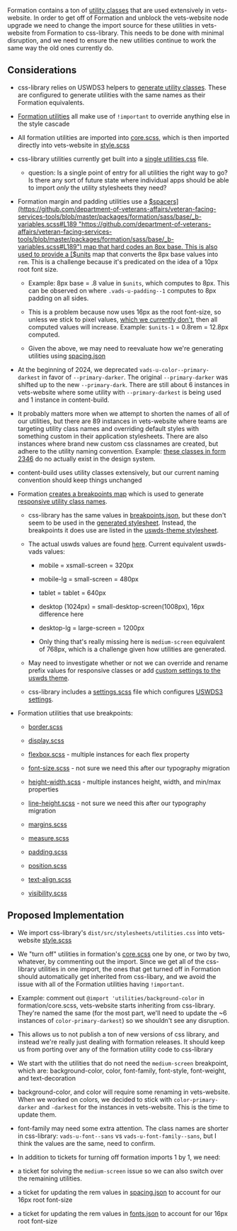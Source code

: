 

Formation contains a ton of [utility classes](https://github.com/department-of-veterans-affairs/veteran-facing-services-tools/tree/master/packages/formation/sass/utilities "https://github.com/department-of-veterans-affairs/veteran-facing-services-tools/tree/master/packages/formation/sass/utilities") that are used extensively in vets-website. In order to get off of Formation and unblock the vets-website node upgrade we need to change the import source for these utilities in vets-website from Formation to css-library. This needs to be done with minimal disruption, and we need to ensure the new utilities continue to work the same way the old ones currently do.

## Considerations

- css-library relies on USWDS3 helpers to [generate utility classes](https://github.com/department-of-veterans-affairs/component-library/blob/ca594dabb0862defb44a2374b30cd2eab8957322/packages/css-library/src/utilities/background-color.scss#L1 "https://github.com/department-of-veterans-affairs/component-library/blob/ca594dabb0862defb44a2374b30cd2eab8957322/packages/css-library/src/utilities/background-color.scss#L1"). These are configured to generate utilities with the same names as their Formation equivalents.
    
- [Formation utilities](https://github.com/department-of-veterans-affairs/veteran-facing-services-tools/tree/master/packages/formation/sass/utilities "https://github.com/department-of-veterans-affairs/veteran-facing-services-tools/tree/master/packages/formation/sass/utilities") all make use of `!important` to override anything else in the style cascade
    
- All formation utilities are imported into [core.scss](https://github.com/department-of-veterans-affairs/veteran-facing-services-tools/blob/master/packages/formation/sass/core.scss#L84-L101 "https://github.com/department-of-veterans-affairs/veteran-facing-services-tools/blob/master/packages/formation/sass/core.scss#L84-L101"), which is then imported directly into vets-website in [style.scss](https://github.com/department-of-veterans-affairs/vets-website/blob/main/src/platform/site-wide/sass/style.scss#L5 "https://github.com/department-of-veterans-affairs/vets-website/blob/main/src/platform/site-wide/sass/style.scss#L5")
    
- css-library utilities currently get built into a [single utilities.css](https://github.com/department-of-veterans-affairs/component-library/blob/main/packages/css-library/dist/stylesheets/utilities.css "https://github.com/department-of-veterans-affairs/component-library/blob/main/packages/css-library/dist/stylesheets/utilities.css") file.
    
    - question: Is a single point of entry for all utilities the right way to go? Is there any sort of future state where individual apps should be able to import _only_ the utility stylesheets they need?
        
- Formation margin and padding utilities use a [$spacers](https://github.com/department-of-veterans-affairs/veteran-facing-services-tools/blob/master/packages/formation/sass/base/_b-variables.scss#L189 "https://github.com/department-of-veterans-affairs/veteran-facing-services-tools/blob/master/packages/formation/sass/base/_b-variables.scss#L189") map that hard codes an 8px base. This is also used to provide a [$units](https://github.com/department-of-veterans-affairs/veteran-facing-services-tools/blob/master/packages/formation/sass/base/_b-variables.scss#L211 "https://github.com/department-of-veterans-affairs/veteran-facing-services-tools/blob/master/packages/formation/sass/base/_b-variables.scss#L211") map that converts the 8px base values into `rem`. This is a challenge because it's predicated on the idea of a 10px root font size.
    
    - Example: 8px base = .8 value in `$units`, which computes to 8px. This can be observed on where `.vads-u-padding--1` computes to 8px padding on all sides.
        
    - This is a problem because now uses 16px as the root font-size, so unless we stick to pixel values, [which we currently don't](https://github.com/department-of-veterans-affairs/component-library/blob/main/packages/css-library/dist/tokens/scss/variables.scss#L128 "https://github.com/department-of-veterans-affairs/component-library/blob/main/packages/css-library/dist/tokens/scss/variables.scss#L128"), then all computed values will increase. Example: `$units-1` = 0.8rem = 12.8px computed.
        
    - Given the above, we may need to reevaluate how we're generating utilities using [spacing.json](https://github.com/department-of-veterans-affairs/component-library/blob/main/packages/css-library/tokens/spacing.json "https://github.com/department-of-veterans-affairs/component-library/blob/main/packages/css-library/tokens/spacing.json")
        
- At the beginning of 2024, we deprecated `vads-u-color--primary-darkest` in favor of `--primary-darker`. The original `--primary-darker` was shifted up to the new `--primary-dark`. There are still about 6 instances in vets-website where some utility with `--primary-darkest` is being used and 1 instance in content-build.
    
- It probably matters more when we attempt to shorten the names of all of our utilities, but there are 89 instances in vets-website where teams are targeting utility class names and overriding default styles with something custom in their application stylesheets. There are also instances where brand new custom css classnames are created, but adhere to the utility naming convention. Example: [these classes in form 2346](https://github.com/department-of-veterans-affairs/vets-website/blob/57e84fb2a3482662701f750cb8523b5d1bdaedf7/src/applications/disability-benefits/2346/sass/form-2346.scss#L34-L44 "https://github.com/department-of-veterans-affairs/vets-website/blob/57e84fb2a3482662701f750cb8523b5d1bdaedf7/src/applications/disability-benefits/2346/sass/form-2346.scss#L34-L44") do no actually exist in the design system.
    
- content-build uses utility classes extensively, but our current naming convention should keep things unchanged
    
- Formation [creates a breakpoints map](https://github.com/department-of-veterans-affairs/veteran-facing-services-tools/blob/master/packages/formation/sass/base/_b-breakpoints.scss#L56-L61 "https://github.com/department-of-veterans-affairs/veteran-facing-services-tools/blob/master/packages/formation/sass/base/_b-breakpoints.scss#L56-L61") which is used to generate [responsive utility class names](https://github.com/department-of-veterans-affairs/veteran-facing-services-tools/blob/master/packages/formation/sass/utilities/_display.scss#L22-L38 "https://github.com/department-of-veterans-affairs/veteran-facing-services-tools/blob/master/packages/formation/sass/utilities/_display.scss#L22-L38").
    
    - css-library has the same values in [breakpoints.json](https://github.com/department-of-veterans-affairs/component-library/blob/main/packages/css-library/tokens/breakpoints.json "https://github.com/department-of-veterans-affairs/component-library/blob/main/packages/css-library/tokens/breakpoints.json"), but these don't seem to be used in the [generated stylesheet](https://github.com/department-of-veterans-affairs/component-library/blob/main/packages/css-library/dist/stylesheets/utilities.css "https://github.com/department-of-veterans-affairs/component-library/blob/main/packages/css-library/dist/stylesheets/utilities.css"). Instead, the breakpoints it does use are listed in the [uswds-theme stylesheet](https://github.com/department-of-veterans-affairs/component-library/blob/main/packages/css-library/src/stylesheets/_uswds-theme.scss#L17-L26 "https://github.com/department-of-veterans-affairs/component-library/blob/main/packages/css-library/src/stylesheets/_uswds-theme.scss#L17-L26").
        
    - The actual uswds values are found [here](https://github.com/uswds/uswds/blob/62d297a7f09230e5fc4c8b9d9aaae099a4ebda2b/packages/uswds-core/src/styles/settings/_settings-utilities.scss#L33-L56 "https://github.com/uswds/uswds/blob/62d297a7f09230e5fc4c8b9d9aaae099a4ebda2b/packages/uswds-core/src/styles/settings/_settings-utilities.scss#L33-L56"). Current equivalent uswds-vads values:
        
        - mobile = xsmall-screen = 320px
            
        - mobile-lg = small-screen = 480px
            
        - tablet = tablet = 640px
            
        - desktop (1024px) = small-desktop-screen(1008px), 16px difference here
            
        - desktop-lg = large-screen = 1200px
            
        - Only thing that's really missing here is `medium-screen` equivalent of 768px, which is a challenge given how utilities are generated.
            
    - May need to investigate whether or not we can override and rename prefix values for responsive classes or add [custom settings to the uswds theme](https://designsystem.digital.gov/documentation/settings/#configuring-custom-uswds-settings-2 "https://designsystem.digital.gov/documentation/settings/#configuring-custom-uswds-settings-2").
        
    - css-library includes a [settings.scss](https://github.com/department-of-veterans-affairs/component-library/blob/main/packages/css-library/src/utilities/settings.scss "https://github.com/department-of-veterans-affairs/component-library/blob/main/packages/css-library/src/utilities/settings.scss") file which configures [USWDS3 settings](https://designsystem.digital.gov/documentation/settings/#utilities-settings-2 "https://designsystem.digital.gov/documentation/settings/#utilities-settings-2").
        
- Formation utilities that use breakpoints:
    
    - [border.scss](https://github.com/department-of-veterans-affairs/veteran-facing-services-tools/blob/master/packages/formation/sass/utilities/_border.scss#L35-L59 "https://github.com/department-of-veterans-affairs/veteran-facing-services-tools/blob/master/packages/formation/sass/utilities/_border.scss#L35-L59")
        
    - [display.scss](https://github.com/department-of-veterans-affairs/veteran-facing-services-tools/blob/master/packages/formation/sass/utilities/_display.scss#L22-L40 "https://github.com/department-of-veterans-affairs/veteran-facing-services-tools/blob/master/packages/formation/sass/utilities/_display.scss#L22-L40")
        
    - [flexbox.scss](https://github.com/department-of-veterans-affairs/veteran-facing-services-tools/blob/master/packages/formation/sass/utilities/_flexbox.scss#L43-L57 "https://github.com/department-of-veterans-affairs/veteran-facing-services-tools/blob/master/packages/formation/sass/utilities/_flexbox.scss#L43-L57") - multiple instances for each flex property
        
    - [font-size.scss](https://github.com/department-of-veterans-affairs/veteran-facing-services-tools/blob/master/packages/formation/sass/utilities/_font-size.scss#L26-L34 "https://github.com/department-of-veterans-affairs/veteran-facing-services-tools/blob/master/packages/formation/sass/utilities/_font-size.scss#L26-L34") - not sure we need this after our typography migration
        
    - [height-width.scss](https://github.com/department-of-veterans-affairs/veteran-facing-services-tools/blob/master/packages/formation/sass/utilities/_height-width.scss#L19-L27 "https://github.com/department-of-veterans-affairs/veteran-facing-services-tools/blob/master/packages/formation/sass/utilities/_height-width.scss#L19-L27") - multiple instances height, width, and min/max properties
        
    - [line-height.scss](https://github.com/department-of-veterans-affairs/veteran-facing-services-tools/blob/master/packages/formation/sass/utilities/_line-height.scss#L22-L30 "https://github.com/department-of-veterans-affairs/veteran-facing-services-tools/blob/master/packages/formation/sass/utilities/_line-height.scss#L22-L30") - not sure we need this after our typography migration
        
    - [margins.scss](https://github.com/department-of-veterans-affairs/veteran-facing-services-tools/blob/master/packages/formation/sass/utilities/_margins.scss#L83 "https://github.com/department-of-veterans-affairs/veteran-facing-services-tools/blob/master/packages/formation/sass/utilities/_margins.scss#L83")
        
    - [measure.scss](https://github.com/department-of-veterans-affairs/veteran-facing-services-tools/blob/master/packages/formation/sass/utilities/_measure.scss#L22 "https://github.com/department-of-veterans-affairs/veteran-facing-services-tools/blob/master/packages/formation/sass/utilities/_measure.scss#L22")
        
    - [padding.scss](https://github.com/department-of-veterans-affairs/veteran-facing-services-tools/blob/master/packages/formation/sass/utilities/_padding.scss#L36 "https://github.com/department-of-veterans-affairs/veteran-facing-services-tools/blob/master/packages/formation/sass/utilities/_padding.scss#L36")
        
    - [position.scss](https://github.com/department-of-veterans-affairs/veteran-facing-services-tools/blob/master/packages/formation/sass/utilities/_position.scss#L11 "https://github.com/department-of-veterans-affairs/veteran-facing-services-tools/blob/master/packages/formation/sass/utilities/_position.scss#L11")
        
    - [text-align.scss](https://github.com/department-of-veterans-affairs/veteran-facing-services-tools/blob/master/packages/formation/sass/utilities/_text-align.scss#L16 "https://github.com/department-of-veterans-affairs/veteran-facing-services-tools/blob/master/packages/formation/sass/utilities/_text-align.scss#L16")
        
    - [visibility.scss](https://github.com/department-of-veterans-affairs/veteran-facing-services-tools/blob/master/packages/formation/sass/utilities/_visibility.scss#L25 "https://github.com/department-of-veterans-affairs/veteran-facing-services-tools/blob/master/packages/formation/sass/utilities/_visibility.scss#L25")
        

## Proposed Implementation

- We import css-library's `dist/src/stylesheets/utilities.css` into vets-website [style.scss](https://github.com/department-of-veterans-affairs/vets-website/blob/main/src/platform/site-wide/sass/style.scss#L6 "https://github.com/department-of-veterans-affairs/vets-website/blob/main/src/platform/site-wide/sass/style.scss#L6")
    
- We "turn off" utilities in formation's [core.scss](https://github.com/department-of-veterans-affairs/veteran-facing-services-tools/blob/master/packages/formation/sass/core.scss#L84-L101 "https://github.com/department-of-veterans-affairs/veteran-facing-services-tools/blob/master/packages/formation/sass/core.scss#L84-L101") one by one, or two by two, whatever, by commenting out the import. Since we get all of the css-library utilities in one import, the ones that get turned off in Formation should automatically get inherited from css-libary, and we avoid the issue with all of the Formation utilities having `!important`.
    

- Example: comment out `@import 'utilities/background-color` in formation/core.scss, vets-website starts inheriting from css-library. They're named the same (for the most part, we'll need to update the ~6 instances of `color-primary-darkest`) so we shouldn't see any disruption.
    

- This allows us to not publish a ton of new versions of css library, and instead we're really just dealing with formation releases. It should keep us from porting over any of the formation utility code to css-library
    
- We start with the utilities that do not need the `medium-screen` breakpoint, which are: background-color, color, font-family, font-style, font-weight, and text-decoration
    

- background-color, and color will require some renaming in vets-website. When we worked on colors, we decided to stick with `color-primary-darker` and `-darkest` for the instances in vets-website. This is the time to update them.
    
- font-family may need some extra attention. The class names are shorter in css-library: `vads-u-font--sans` vs `vads-u-font-family--sans`, but I think the values are the same, need to confirm. 
    

- In addition to tickets for turning off formation imports 1 by 1, we need:
    

- a ticket for solving the `medium-screen` issue so we can also switch over the remaining utilities.
    
- a ticket for updating the rem values in [spacing.json](https://github.com/department-of-veterans-affairs/component-library/blob/main/packages/css-library/tokens/spacing.json "https://github.com/department-of-veterans-affairs/component-library/blob/main/packages/css-library/tokens/spacing.json") to account for our 16px root font-size
    
- a ticket for updating the rem values in [fonts.json](https://github.com/department-of-veterans-affairs/component-library/blob/main/packages/css-library/tokens/fonts.json#L19-L25 "https://github.com/department-of-veterans-affairs/component-library/blob/main/packages/css-library/tokens/fonts.json#L19-L25") to account for our 16px root font-size
